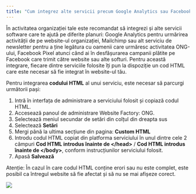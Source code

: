```yaml
---
title: "Cum integrez alte servicii precum Google Analytics sau Facebook Pixel?"
---
```


În activitatea organizației tale este recomandat să integrezi și alte
servicii software care te ajută pe diferite planuri: Google Analytics
pentru urmărirea activității de pe website-ul organizației, Mailchimp
sau alt serviciu de newsletter pentru a ține legătura cu oamenii care
urmăresc activitatea ONG-ului, Facebook Pixel atunci când ai în
desfășurarea campanii plătite pe Facebook care trimit către website sau
alte softuri. Pentru această integrare, fiecare dintre serviciile
folosite îți pun la dispoziție un cod HTML care este necesar să fie
integrat în website-ul tău.

Pentru integrarea **codului HTML** al unui serviciu, este necesar să
parcurgi următorii pași:

1)  Intră în interfața de administrare a serviciului folosit și copiază
    codul HTML.
2)  Accesează panoul de administrare Website Factory: ONG.
3)  Selectează meniul secundar de setări din colțul din dreapta sus
4)  Selectează **Setări**
5)  Mergi până la ultima secțiune din pagina: **Custom HTML**
6)  Introdu codul HTML copiat din platforma serviciului în unul dintre
    cele 2 câmpuri **Cod HTML introdus înainte de \</head\>** / **Cod
    HTML introdus înainte de \</body\>**, conform instrucțiunilor
    serviciului folosit.
7)  Apasă **Salvează**

<p class="p-4 text-sm text-yellow-700 border-l-4 border-yellow-400 bg-yellow-50">
    Atenție: În cazul în care codul HTML conține erori sau nu este
    complet, este posibil ca întregul website să fie afectat și să nu se mai
    afișeze corect.
</p>

<a href="/build/help/005.png">
    <img src="/build/help/005.png" />
</a>
